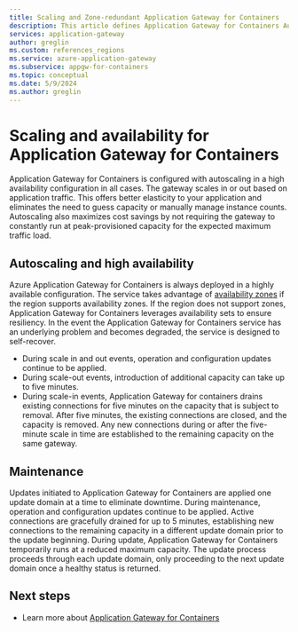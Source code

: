 ```yaml
---
title: Scaling and Zone-redundant Application Gateway for Containers
description: This article defines Application Gateway for Containers Autoscaling and Zone-redundant features.
services: application-gateway
author: greglin
ms.custom: references_regions
ms.service: azure-application-gateway
ms.subservice: appgw-for-containers
ms.topic: conceptual
ms.date: 5/9/2024
ms.author: greglin
---
```


# Scaling and availability for Application Gateway for Containers

Application Gateway for Containers is configured with autoscaling in a high availability configuration in all cases. The gateway scales in or out based on application traffic. This offers better elasticity to your application and eliminates the need to guess capacity or manually manage instance counts. Autoscaling also maximizes cost savings by not requiring the gateway to constantly run at peak-provisioned capacity for the expected maximum traffic load.

## Autoscaling and high availability

Azure Application Gateway for Containers is always deployed in a highly available configuration. The service takes advantage of [availability zones](/azure/reliability/availability-zones-overview) if the region supports availability zones. If the region does not support zones, Application Gateway for Containers leverages availability sets to ensure resiliency. In the event the Application Gateway for Containers service has an underlying problem and becomes degraded, the service is designed to self-recover.

- During scale in and out events, operation and configuration updates continue to be applied.
- During scale-out events, introduction of additional capacity can take up to five minutes.
- During scale-in events, Application Gateway for containers drains existing connections for five minutes on the capacity that is subject to removal. After five minutes, the existing connections are closed, and the capacity is removed. Any new connections during or after the five-minute scale in time are established to the remaining capacity on the same gateway.

## Maintenance

Updates initiated to Application Gateway for Containers are applied one update domain at a time to eliminate downtime. During maintenance, operation and configuration updates continue to be applied. Active connections are gracefully drained for up to 5 minutes, establishing new connections to the remaining capacity in a different update domain prior to the update beginning. During update, Application Gateway for Containers temporarily runs at a reduced maximum capacity. The update process proceeds through each update domain, only proceeding to the next update domain once a healthy status is returned.

## Next steps

- Learn more about [Application Gateway for Containers](overview.md)
